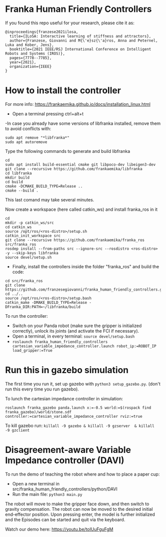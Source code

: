 # Franka Human Friendly Controllers

If you found this repo useful for your research, please cite it as:

```
@inproceedings{franzese2021ilosa,
  title={ILoSA: Interactive learning of stiffness and attractors},
  author={Franzese, Giovanni and M{\'e}sz{\'a}ros, Anna and Peternel, Luka and Kober, Jens},
  booktitle={2021 IEEE/RSJ International Conference on Intelligent Robots and Systems (IROS)},
  pages={7778--7785},
  year={2021},
  organization={IEEE}
}
```
# How to install the controller

For more info: https://frankaemika.github.io/docs/installation_linux.html
- Open a terminal pressing ctrl+alt+t

-In case you already have some versions of libfranka installed, remove them to avoid conflicts with:
```
sudo apt remove "*libfranka*"
sudo apt autoremove
```
Type the following commands to generate and build libfranka
```
cd
sudo apt install build-essential cmake git libpoco-dev libeigen3-dev
git clone --recursive https://github.com/frankaemika/libfranka
cd libfranka
mkdir build
cd build
cmake -DCMAKE_BUILD_TYPE=Release ..
cmake --build .
```

This last comand may take several minutes. 

Now create a workspace (here called catkin_ws) and install franka_ros in it
```
cd
mkdir -p catkin_ws/src
cd catkin_ws
source /opt/ros/<ros-distro>/setup.sh
catkin_init_workspace src
git clone --recursive https://github.com/frankaemika/franka_ros src/franka_ros
rosdep install --from-paths src --ignore-src --rosdistro <ros-distro> -y --skip-keys libfranka
source devel/setup.sh
```
- Finally, install the controllers inside the folder "franka_ros" and build the code:
```
cd src/franka_ros
git clone https://github.com/franzesegiovanni/franka_human_friendly_controllers.git
cd ../..
source /opt/ros/<ros-distro>/setup.bash
catkin_make -DMAKE_BUILD_TYPE=Release -DFranka_DIR:PATH=~/libfranka/build
```

To run the controller:
- Switch on your Panda robot (make sure the gripper is initialized correctly), unlock its joints (and activate the FCI if necessary).
- Open a terminal, in every terminal: ```source devel/setup.bash```
- ```roslaunch franka_human_friendly_controllers cartesian_variable_impedance_controller.launch robot_ip:=ROBOT_IP load_gripper:=True```

# Run this in gazebo simulation
The first time you run it, set up gazebo with 
``` python3 setup_gazebo.py ```.
(don't run this every time you run gazebo). 

To lunch the cartesian impedance controller in simulation: 

``` roslaunch franka_gazebo panda.launch x:=-0.5 world:=$(rospack find franka_gazebo)/world/stone.sdf controller:=cartesian_variable_impedance_controller rviz:=true ```

To kill gazebo run:
``` killall -9 gazebo & killall -9 gzserver  & killall -9 gzclient ```
# Disagreement-aware Variable Impedance controller (DAVI)
To run the demo of teaching the robot where and how to place a paper cup:
- Open a new terminal in src/franka_human_friendly_controllers/python/DAVI
- Run the main file: ```python3 main.py```

The robot will move to make the gripper face down, and then switch to gravity compensation.
The robot can now be moved to the desired initial end-effector position.
Upon pressing enter, the model is further initialized and the Episodes can be started and quit via the keyboard.

Watch our demo here: https://youtu.be/toIUuFguFgM

  
  
